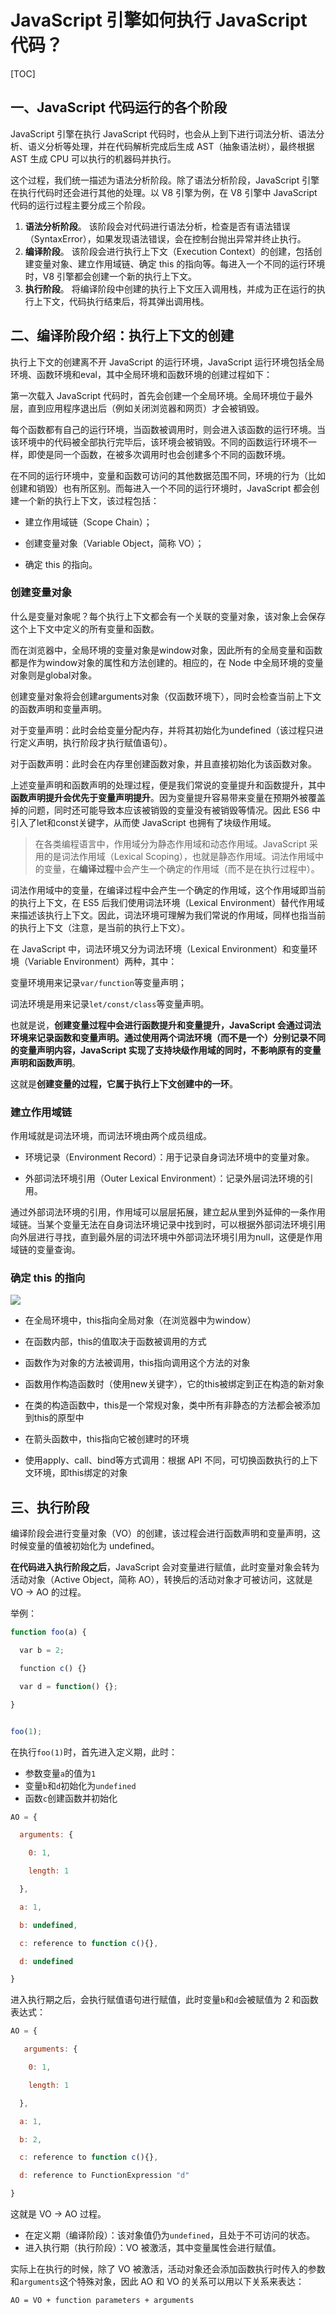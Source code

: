 # JavaScript 引擎如何执行 JavaScript 代码？

[TOC]



## 一、JavaScript 代码运行的各个阶段

JavaScript 引擎在执行 JavaScript 代码时，也会从上到下进行词法分析、语法分析、语义分析等处理，并在代码解析完成后生成 AST（抽象语法树），最终根据 AST 生成 CPU 可以执行的机器码并执行。



这个过程，我们统一描述为语法分析阶段。除了语法分析阶段，JavaScript 引擎在执行代码时还会进行其他的处理。以 V8 引擎为例，在 V8 引擎中 JavaScript 代码的运行过程主要分成三个阶段。

1. **语法分析阶段**。 该阶段会对代码进行语法分析，检查是否有语法错误（SyntaxError），如果发现语法错误，会在控制台抛出异常并终止执行。
2. **编译阶段**。 该阶段会进行执行上下文（Execution Context）的创建，包括创建变量对象、建立作用域链、确定 this 的指向等。每进入一个不同的运行环境时，V8 引擎都会创建一个新的执行上下文。
3. **执行阶段**。 将编译阶段中创建的执行上下文压入调用栈，并成为正在运行的执行上下文，代码执行结束后，将其弹出调用栈。



## 二、编译阶段介绍：执行上下文的创建

执行上下文的创建离不开 JavaScript 的运行环境，JavaScript 运行环境包括全局环境、函数环境和eval，其中全局环境和函数环境的创建过程如下：

第一次载入 JavaScript 代码时，首先会创建一个全局环境。全局环境位于最外层，直到应用程序退出后（例如关闭浏览器和网页）才会被销毁。

每个函数都有自己的运行环境，当函数被调用时，则会进入该函数的运行环境。当该环境中的代码被全部执行完毕后，该环境会被销毁。不同的函数运行环境不一样，即使是同一个函数，在被多次调用时也会创建多个不同的函数环境。

在不同的运行环境中，变量和函数可访问的其他数据范围不同，环境的行为（比如创建和销毁）也有所区别。而每进入一个不同的运行环境时，JavaScript 都会创建一个新的执行上下文，该过程包括：

- 建立作用域链（Scope Chain）；

- 创建变量对象（Variable Object，简称 VO）；

- 确定 this 的指向。



### 创建变量对象

什么是变量对象呢？每个执行上下文都会有一个关联的变量对象，该对象上会保存这个上下文中定义的所有变量和函数。

而在浏览器中，全局环境的变量对象是window对象，因此所有的全局变量和函数都是作为window对象的属性和方法创建的。相应的，在 Node 中全局环境的变量对象则是global对象。

创建变量对象将会创建arguments对象（仅函数环境下），同时会检查当前上下文的函数声明和变量声明。

对于变量声明：此时会给变量分配内存，并将其初始化为undefined（该过程只进行定义声明，执行阶段才执行赋值语句）。

对于函数声明：此时会在内存里创建函数对象，并且直接初始化为该函数对象。

上述变量声明和函数声明的处理过程，便是我们常说的变量提升和函数提升，其中**函数声明提升会优先于变量声明提升**。因为变量提升容易带来变量在预期外被覆盖掉的问题，同时还可能导致本应该被销毁的变量没有被销毁等情况。因此 ES6 中引入了let和const关键字，从而使 JavaScript 也拥有了块级作用域。

> 在各类编程语言中，作用域分为静态作用域和动态作用域。JavaScript 采用的是词法作用域（Lexical Scoping），也就是静态作用域。词法作用域中的变量，在**编译过程**中会产生一个确定的作用域（而不是在执行过程中）。

词法作用域中的变量，在编译过程中会产生一个确定的作用域，这个作用域即当前的执行上下文，在 ES5 后我们使用词法环境（Lexical Environment）替代作用域来描述该执行上下文。因此，词法环境可理解为我们常说的作用域，同样也指当前的执行上下文（注意，是当前的执行上下文）。

在 JavaScript 中，词法环境又分为词法环境（Lexical Environment）和变量环境（Variable Environment）两种，其中：

变量环境用来记录`var/function`等变量声明；

词法环境是用来记录`let/const/class`等变量声明。

也就是说，**创建变量过程中会进行函数提升和变量提升，JavaScript 会通过词法环境来记录函数和变量声明。通过使用两个词法环境（而不是一个）分别记录不同的变量声明内容，JavaScript 实现了支持块级作用域的同时，不影响原有的变量声明和函数声明**。

这就是**创建变量的过程，它属于执行上下文创建中的一环**。





### 建立作用域链

作用域就是词法环境，而词法环境由两个成员组成。

- 环境记录（Environment Record）：用于记录自身词法环境中的变量对象。

- 外部词法环境引用（Outer Lexical Environment）：记录外层词法环境的引用。

通过外部词法环境的引用，作用域可以层层拓展，建立起从里到外延伸的一条作用域链。当某个变量无法在自身词法环境记录中找到时，可以根据外部词法环境引用向外层进行寻找，直到最外层的词法环境中外部词法环境引用为null，这便是作用域链的变量查询。



### 确定 this 的指向

![](./拉钩教育/this指向.jpg)

- 在全局环境中，this指向全局对象（在浏览器中为window）

- 在函数内部，this的值取决于函数被调用的方式

- 函数作为对象的方法被调用，this指向调用这个方法的对象

- 函数用作构造函数时（使用new关键字），它的this被绑定到正在构造的新对象

- 在类的构造函数中，this是一个常规对象，类中所有非静态的方法都会被添加到this的原型中

- 在箭头函数中，this指向它被创建时的环境

- 使用apply、call、bind等方式调用：根据 API 不同，可切换函数执行的上下文环境，即this绑定的对象



## 三、执行阶段

编译阶段会进行变量对象（VO）的创建，该过程会进行函数声明和变量声明，这时候变量的值被初始化为 undefined。

**在代码进入执行阶段之后**，JavaScript 会对变量进行赋值，此时变量对象会转为活动对象（Active Object，简称 AO），转换后的活动对象才可被访问，这就是 VO -> AO 的过程。

举例：

```js
function foo(a) {

  var b = 2;

  function c() {}

  var d = function() {};

}


foo(1);

```

在执行`foo(1)`时，首先进入定义期，此时：

- 参数变量`a`的值为`1`
- 变量`b`和`d`初始化为`undefined`
- 函数`c`创建函数并初始化

```js
AO = {

  arguments: {

    0: 1,

    length: 1

  },

  a: 1,

  b: undefined,

  c: reference to function c(){},

  d: undefined

}

```

进入执行期之后，会执行赋值语句进行赋值，此时变量`b`和`d`会被赋值为 2 和函数表达式：

```js
AO = {

   arguments: {

    0: 1,

    length: 1

  },

  a: 1,

  b: 2,

  c: reference to function c(){},

  d: reference to FunctionExpression "d"

}

```

这就是 VO -> AO 过程。

- 在定义期（编译阶段）：该对象值仍为`undefined`，且处于不可访问的状态。
- 进入执行期（执行阶段）：VO 被激活，其中变量属性会进行赋值。

实际上在执行的时候，除了 VO 被激活，活动对象还会添加函数执行时传入的参数和`arguments`这个特殊对象，因此 AO 和 VO 的关系可以用以下关系来表达：

```
AO = VO + function parameters + arguments
```

